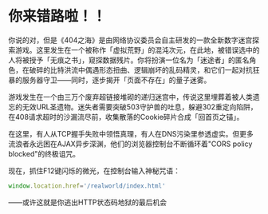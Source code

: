 # 你来错路啦！！

你说的对，但是《404之海》是由网络协议委员会自主研发的一款全新数字迷宫探索游戏。这里发生在一个被称作「虚拟荒野」的混沌次元，在此地，被错误选中的人将被授予「无痕之书」，窥探数据残片。你将扮演一位名为「迷途者」的匿名角色，在破碎的比特洪流中偶遇形态扭曲、逻辑崩坏的乱码精灵，和它们一起对抗狂暴的服务器守卫——同时，逐步揭开「页面不存在」的量子迷雾。

游戏发生在一个由三万个废弃超链接堆砌的递归迷宫中，传说这里埋葬着被人类遗忘的无效URL圣遗物。迷失者需要突破503守护兽的吐息，躲避302重定向陷阱，在408请求超时的沙漏流尽前，收集散落的Cookie碎片合成「回首页之锚」。

在这里，有人从TCP握手失败中领悟真理，有人在DNS污染里参透虚实。但更多流浪者永远困在AJAX异步深渊，他们的浏览器控制台不断循环着"CORS policy blocked"的终极诅咒。

现在，抓住F12键闪烁的微光，在控制台输入神秘咒语：
``` javascript
window.location.href='/realworld/index.html'
```
——或许这就是你逃出HTTP状态码地狱的最后机会